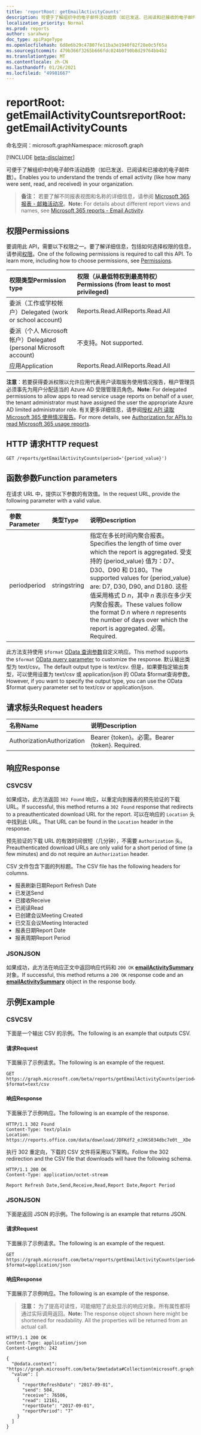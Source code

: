 ```yaml
---
title: 'reportRoot: getEmailActivityCounts'
description: 可便于了解组织中的电子邮件活动趋势（如已发送、已阅读和已接收的电子邮件数）。
localization_priority: Normal
ms.prod: reports
author: sarahwxy
doc_type: apiPageType
ms.openlocfilehash: 6d8e6b29c47807fe11ba3e1940f82f28e0c5f65a
ms.sourcegitcommit: 479b366f3265b666fdc024b0f90b8d29764bb4b2
ms.translationtype: MT
ms.contentlocale: zh-CN
ms.lasthandoff: 01/26/2021
ms.locfileid: "49981667"
---
```

# <a name="reportroot-getemailactivitycounts"></a><span data-ttu-id="9d3d1-103">reportRoot: getEmailActivityCounts</span><span class="sxs-lookup"><span data-stu-id="9d3d1-103">reportRoot: getEmailActivityCounts</span></span>

<span data-ttu-id="9d3d1-104">命名空间：microsoft.graph</span><span class="sxs-lookup"><span data-stu-id="9d3d1-104">Namespace: microsoft.graph</span></span>

[!INCLUDE [beta-disclaimer](../../includes/beta-disclaimer.md)]

<span data-ttu-id="9d3d1-105">可便于了解组织中的电子邮件活动趋势（如已发送、已阅读和已接收的电子邮件数）。</span><span class="sxs-lookup"><span data-stu-id="9d3d1-105">Enables you to understand the trends of email activity (like how many were sent, read, and received) in your organization.</span></span>

> <span data-ttu-id="9d3d1-106">**备注：** 若要了解不同报表视图和名称的详细信息，请参阅 [Microsoft 365 报表 - 邮箱活动况](https://support.office.com/client/Email-activity-1cbe2c00-ca65-4fb9-9663-1bbfa58ebe44)。</span><span class="sxs-lookup"><span data-stu-id="9d3d1-106">**Note:** For details about different report views and names, see [Microsoft 365 reports - Email Activity](https://support.office.com/client/Email-activity-1cbe2c00-ca65-4fb9-9663-1bbfa58ebe44).</span></span>

## <a name="permissions"></a><span data-ttu-id="9d3d1-107">权限</span><span class="sxs-lookup"><span data-stu-id="9d3d1-107">Permissions</span></span>

<span data-ttu-id="9d3d1-p101">要调用此 API，需要以下权限之一。要了解详细信息，包括如何选择权限的信息，请参阅[权限](/graph/permissions-reference)。</span><span class="sxs-lookup"><span data-stu-id="9d3d1-p101">One of the following permissions is required to call this API. To learn more, including how to choose permissions, see [Permissions](/graph/permissions-reference).</span></span>

| <span data-ttu-id="9d3d1-110">权限类型</span><span class="sxs-lookup"><span data-stu-id="9d3d1-110">Permission type</span></span>                        | <span data-ttu-id="9d3d1-111">权限（从最低特权到最高特权）</span><span class="sxs-lookup"><span data-stu-id="9d3d1-111">Permissions (from least to most privileged)</span></span> |
| :------------------------------------- | :--------------------------------------- |
| <span data-ttu-id="9d3d1-112">委派（工作或学校帐户）</span><span class="sxs-lookup"><span data-stu-id="9d3d1-112">Delegated (work or school account)</span></span>     | <span data-ttu-id="9d3d1-113">Reports.Read.All</span><span class="sxs-lookup"><span data-stu-id="9d3d1-113">Reports.Read.All</span></span>                         |
| <span data-ttu-id="9d3d1-114">委派（个人 Microsoft 帐户）</span><span class="sxs-lookup"><span data-stu-id="9d3d1-114">Delegated (personal Microsoft account)</span></span> | <span data-ttu-id="9d3d1-115">不支持。</span><span class="sxs-lookup"><span data-stu-id="9d3d1-115">Not supported.</span></span>                           |
| <span data-ttu-id="9d3d1-116">应用</span><span class="sxs-lookup"><span data-stu-id="9d3d1-116">Application</span></span>                            | <span data-ttu-id="9d3d1-117">Reports.Read.All</span><span class="sxs-lookup"><span data-stu-id="9d3d1-117">Reports.Read.All</span></span>                         |

<span data-ttu-id="9d3d1-118">**注意**：若要获得委派权限以允许应用代表用户读取服务使用情况报告，租户管理员必须事先为用户分配适当的 Azure AD 受限管理员角色。</span><span class="sxs-lookup"><span data-stu-id="9d3d1-118">**Note**: For delegated permissions to allow apps to read service usage reports on behalf of a user, the tenant administrator must have assigned the user the appropriate Azure AD limited administrator role.</span></span> <span data-ttu-id="9d3d1-119">有关更多详细信息，请参阅[授权 API 读取 Microsoft 365 使用情况报告](/graph/reportroot-authorization)。</span><span class="sxs-lookup"><span data-stu-id="9d3d1-119">For more details, see [Authorization for APIs to read Microsoft 365 usage reports](/graph/reportroot-authorization).</span></span>

## <a name="http-request"></a><span data-ttu-id="9d3d1-120">HTTP 请求</span><span class="sxs-lookup"><span data-stu-id="9d3d1-120">HTTP request</span></span>

<!-- { "blockType": "ignored" } --> 

```http
GET /reports/getEmailActivityCounts(period='{period_value}')
```

## <a name="function-parameters"></a><span data-ttu-id="9d3d1-121">函数参数</span><span class="sxs-lookup"><span data-stu-id="9d3d1-121">Function parameters</span></span>

<span data-ttu-id="9d3d1-122">在请求 URL 中，提供以下参数的有效值。</span><span class="sxs-lookup"><span data-stu-id="9d3d1-122">In the request URL, provide the following parameter with a valid value.</span></span>

| <span data-ttu-id="9d3d1-123">参数</span><span class="sxs-lookup"><span data-stu-id="9d3d1-123">Parameter</span></span> | <span data-ttu-id="9d3d1-124">类型</span><span class="sxs-lookup"><span data-stu-id="9d3d1-124">Type</span></span>   | <span data-ttu-id="9d3d1-125">说明</span><span class="sxs-lookup"><span data-stu-id="9d3d1-125">Description</span></span>                              |
| :-------- | :----- | :--------------------------------------- |
| <span data-ttu-id="9d3d1-126">period</span><span class="sxs-lookup"><span data-stu-id="9d3d1-126">period</span></span>    | <span data-ttu-id="9d3d1-127">string</span><span class="sxs-lookup"><span data-stu-id="9d3d1-127">string</span></span> | <span data-ttu-id="9d3d1-128">指定在多长时间内聚合报表。</span><span class="sxs-lookup"><span data-stu-id="9d3d1-128">Specifies the length of time over which the report is aggregated.</span></span> <span data-ttu-id="9d3d1-129">受支持的 {period_value} 值为：D7、D30、D90 和 D180。</span><span class="sxs-lookup"><span data-stu-id="9d3d1-129">The supported values for {period_value} are: D7, D30, D90, and D180.</span></span> <span data-ttu-id="9d3d1-130">这些值采用格式 D *n*，其中 *n* 表示在多少天内聚合报表。</span><span class="sxs-lookup"><span data-stu-id="9d3d1-130">These values follow the format D *n* where *n* represents the number of days over which the report is aggregated.</span></span> <span data-ttu-id="9d3d1-131">必需。</span><span class="sxs-lookup"><span data-stu-id="9d3d1-131">Required.</span></span> |

<span data-ttu-id="9d3d1-132">此方法支持使用 `$format` [OData 查询参数](/graph/query-parameters)自定义响应。</span><span class="sxs-lookup"><span data-stu-id="9d3d1-132">This method supports the `$format` [OData query parameter](/graph/query-parameters) to customize the response.</span></span> <span data-ttu-id="9d3d1-133">默认输出类型为 text/csv。</span><span class="sxs-lookup"><span data-stu-id="9d3d1-133">The default output type is text/csv.</span></span> <span data-ttu-id="9d3d1-134">但是，如果要指定输出类型，可以使用设置为 text/csv 或 application/json 的 OData $format查询参数。</span><span class="sxs-lookup"><span data-stu-id="9d3d1-134">However, if you want to specify the output type, you can use the OData $format query parameter set to text/csv or application/json.</span></span>

## <a name="request-headers"></a><span data-ttu-id="9d3d1-135">请求标头</span><span class="sxs-lookup"><span data-stu-id="9d3d1-135">Request headers</span></span>

| <span data-ttu-id="9d3d1-136">名称</span><span class="sxs-lookup"><span data-stu-id="9d3d1-136">Name</span></span>          | <span data-ttu-id="9d3d1-137">说明</span><span class="sxs-lookup"><span data-stu-id="9d3d1-137">Description</span></span>               |
| :------------ | :------------------------ |
| <span data-ttu-id="9d3d1-138">Authorization</span><span class="sxs-lookup"><span data-stu-id="9d3d1-138">Authorization</span></span> | <span data-ttu-id="9d3d1-p105">Bearer {token}。必需。</span><span class="sxs-lookup"><span data-stu-id="9d3d1-p105">Bearer {token}. Required.</span></span> |

## <a name="response"></a><span data-ttu-id="9d3d1-141">响应</span><span class="sxs-lookup"><span data-stu-id="9d3d1-141">Response</span></span>

### <a name="csv"></a><span data-ttu-id="9d3d1-142">CSV</span><span class="sxs-lookup"><span data-stu-id="9d3d1-142">CSV</span></span>

<span data-ttu-id="9d3d1-143">如果成功，此方法返回 `302 Found` 响应，以重定向到报表的预先验证的下载 URL。</span><span class="sxs-lookup"><span data-stu-id="9d3d1-143">If successful, this method returns a `302 Found` response that redirects to a preauthenticated download URL for the report.</span></span> <span data-ttu-id="9d3d1-144">可以在响应的 `Location` 头中找到此 URL。</span><span class="sxs-lookup"><span data-stu-id="9d3d1-144">That URL can be found in the `Location` header in the response.</span></span>

<span data-ttu-id="9d3d1-145">预先验证的下载 URL 的有效时间很短（几分钟），不需要 `Authorization` 头。</span><span class="sxs-lookup"><span data-stu-id="9d3d1-145">Preauthenticated download URLs are only valid for a short period of time (a few minutes) and do not require an `Authorization` header.</span></span>

<span data-ttu-id="9d3d1-146">CSV 文件包含下面的列标题。</span><span class="sxs-lookup"><span data-stu-id="9d3d1-146">The CSV file has the following headers for columns.</span></span>

- <span data-ttu-id="9d3d1-147">报表刷新日期</span><span class="sxs-lookup"><span data-stu-id="9d3d1-147">Report Refresh Date</span></span>
- <span data-ttu-id="9d3d1-148">已发送</span><span class="sxs-lookup"><span data-stu-id="9d3d1-148">Send</span></span>
- <span data-ttu-id="9d3d1-149">已接收</span><span class="sxs-lookup"><span data-stu-id="9d3d1-149">Receive</span></span>
- <span data-ttu-id="9d3d1-150">已阅读</span><span class="sxs-lookup"><span data-stu-id="9d3d1-150">Read</span></span>
- <span data-ttu-id="9d3d1-151">已创建会议</span><span class="sxs-lookup"><span data-stu-id="9d3d1-151">Meeting Created</span></span>
- <span data-ttu-id="9d3d1-152">已交互会议</span><span class="sxs-lookup"><span data-stu-id="9d3d1-152">Meeting Interacted</span></span>
- <span data-ttu-id="9d3d1-153">报表日期</span><span class="sxs-lookup"><span data-stu-id="9d3d1-153">Report Date</span></span>
- <span data-ttu-id="9d3d1-154">报表周期</span><span class="sxs-lookup"><span data-stu-id="9d3d1-154">Report Period</span></span>

### <a name="json"></a><span data-ttu-id="9d3d1-155">JSON</span><span class="sxs-lookup"><span data-stu-id="9d3d1-155">JSON</span></span>

<span data-ttu-id="9d3d1-156">如果成功，此方法在响应正文中返回响应代码和 `200 OK` **[emailActivitySummary](../resources/emailactivitysummary.md)** 对象。</span><span class="sxs-lookup"><span data-stu-id="9d3d1-156">If successful, this method returns a `200 OK` response code and an **[emailActivitySummary](../resources/emailactivitysummary.md)** object in the response body.</span></span>

## <a name="example"></a><span data-ttu-id="9d3d1-157">示例</span><span class="sxs-lookup"><span data-stu-id="9d3d1-157">Example</span></span>

### <a name="csv"></a><span data-ttu-id="9d3d1-158">CSV</span><span class="sxs-lookup"><span data-stu-id="9d3d1-158">CSV</span></span>

<span data-ttu-id="9d3d1-159">下面是一个输出 CSV 的示例。</span><span class="sxs-lookup"><span data-stu-id="9d3d1-159">The following is an example that outputs CSV.</span></span>

#### <a name="request"></a><span data-ttu-id="9d3d1-160">请求</span><span class="sxs-lookup"><span data-stu-id="9d3d1-160">Request</span></span>

<span data-ttu-id="9d3d1-161">下面展示了示例请求。</span><span class="sxs-lookup"><span data-stu-id="9d3d1-161">The following is an example of the request.</span></span>


<!-- {
  "blockType": "ignored",
  "name": "reportroot_getemailactivitycounts_csv"
}-->

```msgraph-interactive
GET https://graph.microsoft.com/beta/reports/getEmailActivityCounts(period='D7')?$format=text/csv
```


#### <a name="response"></a><span data-ttu-id="9d3d1-162">响应</span><span class="sxs-lookup"><span data-stu-id="9d3d1-162">Response</span></span>

<span data-ttu-id="9d3d1-163">下面展示了示例响应。</span><span class="sxs-lookup"><span data-stu-id="9d3d1-163">The following is an example of the response.</span></span>

<!-- { "blockType": "ignored" } --> 

```http
HTTP/1.1 302 Found
Content-Type: text/plain
Location: https://reports.office.com/data/download/JDFKdf2_eJXKS034dbc7e0t__XDe
```

<span data-ttu-id="9d3d1-164">执行 302 重定向，下载的 CSV 文件将采用以下架构。</span><span class="sxs-lookup"><span data-stu-id="9d3d1-164">Follow the 302 redirection and the CSV file that downloads will have the following schema.</span></span>

<!-- {
  "blockType": "response",
  "truncated": true,
  "@odata.type": "stream"
} -->

```http
HTTP/1.1 200 OK
Content-Type: application/octet-stream

Report Refresh Date,Send,Receive,Read,Report Date,Report Period
```

### <a name="json"></a><span data-ttu-id="9d3d1-165">JSON</span><span class="sxs-lookup"><span data-stu-id="9d3d1-165">JSON</span></span>

<span data-ttu-id="9d3d1-166">下面是返回 JSON 的示例。</span><span class="sxs-lookup"><span data-stu-id="9d3d1-166">The following is an example that returns JSON.</span></span>

#### <a name="request"></a><span data-ttu-id="9d3d1-167">请求</span><span class="sxs-lookup"><span data-stu-id="9d3d1-167">Request</span></span>

<span data-ttu-id="9d3d1-168">下面展示了示例请求。</span><span class="sxs-lookup"><span data-stu-id="9d3d1-168">The following is an example of the request.</span></span>


<!-- {
  "blockType": "ignored",
  "name": "reportroot_getemailactivitycounts_json"
}-->

```msgraph-interactive
GET https://graph.microsoft.com/beta/reports/getEmailActivityCounts(period='D7')?$format=application/json
```


#### <a name="response"></a><span data-ttu-id="9d3d1-169">响应</span><span class="sxs-lookup"><span data-stu-id="9d3d1-169">Response</span></span>

<span data-ttu-id="9d3d1-170">下面展示了示例响应。</span><span class="sxs-lookup"><span data-stu-id="9d3d1-170">The following is an example of the response.</span></span>

> <span data-ttu-id="9d3d1-p107">**注意：** 为了提高可读性，可能缩短了此处显示的响应对象。所有属性都将通过实际调用返回。</span><span class="sxs-lookup"><span data-stu-id="9d3d1-p107">**Note:** The response object shown here might be shortened for readability. All the properties will be returned from an actual call.</span></span>

<!-- {
  "blockType": "response",
  "truncated": true,
  "@odata.type": "microsoft.graph.emailActivitySummary"
} -->

```http
HTTP/1.1 200 OK
Content-Type: application/json
Content-Length: 242

{
  "@odata.context": "https://graph.microsoft.com/beta/$metadata#Collection(microsoft.graph.emailActivitySummary)", 
  "value": [
    {
      "reportRefreshDate": "2017-09-01", 
      "send": 504, 
      "receive": 76506, 
      "read": 12161, 
      "reportDate": "2017-09-01", 
      "reportPeriod": "7"
    }
  ]
}
```
<!-- uuid: 8fcb5dbc-d5aa-4681-8e31-b001d5168d79 
2015-10-25 14:57:30 UTC -->
<!-- {
  "type": "#page.annotation",
  "description": "Example",
  "keywords": "",
  "section": "documentation",
  "tocPath": "",
  "suppressions": [
  ]
}-->


